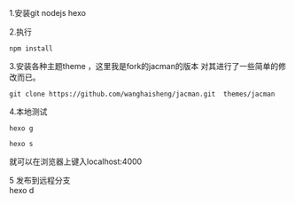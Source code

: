 1.安装git nodejs hexo  

2.执行  
```
npm install
```
3.安装各种主题theme ，这里我是fork的jacman的版本 对其进行了一些简单的修改而已。   

```
git clone https://github.com/wanghaisheng/jacman.git  themes/jacman  
```
4.本地测试  
```
hexo g  

hexo s  
```
就可以在浏览器上键入localhost:4000  

5 发布到远程分支   
hexo d 
